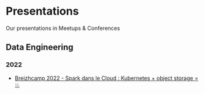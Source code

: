 # Presentations
Our presentations in Meetups &amp; Conferences

## Data Engineering
### 2022
- [Breizhcamp 2022 - Spark dans le Cloud : Kubernetes + object storage = :boom:](https://github.com/hymaia/presentations/blob/main/Spark%20dans%20le%20cloud%20Kubernetes%20%2B%20object%20storage%20%3D%20%F0%9F%92%A5.pdf)
